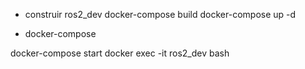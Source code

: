 - construir ros2_dev
docker-compose build
docker-compose up -d

- docker-compose 

docker-compose start
docker exec -it ros2_dev bash
